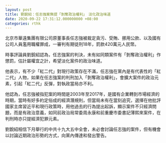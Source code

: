 ```yaml
---
layout: post
title: 劉銳紹：任志強案無提「剝奪政治權利」　淡化政治味道
date: 2020-09-22 17:31:12.000000000 +08:00
categories: rthk
---
```


北京市華遠集團有限公司原董事長任志強被裁定貪污、受賄、挪用公款、以及國有公司人員濫用職權罪成，一審判有期徒刑18年，罰款420萬元人民幣。

時事評論員劉銳紹認為，任志強案的判決，未有如同類案件有「剝奪政治權利」作懲罰，估計屬權宜之計，希望淡化案件的政治味道。

他表示，有不少「紅二代」對現行政策存在不滿，任志強在黨內是有代表性的「紅二代」人物，如果在任志強案的判刑加入「剝奪政治權利」，會擴大案件的政治元素，引起「紅二代」反彈，對執政當局亦不利。

他認為，任志強被指犯案的時間是2003年至2017年，是國有企業轉到市場經濟的時期，當時有好多約定俗成的經濟潛規則，但當局未有在當刻追究，選擇在他批評國家主席習近平和現行政策時，用他過去的行為提出起訴，顯示案件不只經濟問題，而是有政治意義，如同前政治局常委周永康和前重慶市委書記薄熙來案件，在判刑時亦只提經濟犯罪元素。

劉銳紹相信下月舉行的中共十九大五中全會，未必會討論任志強的案件，但有機會以討論近期政治形勢的方式，向黨內傳達和發出警告。
